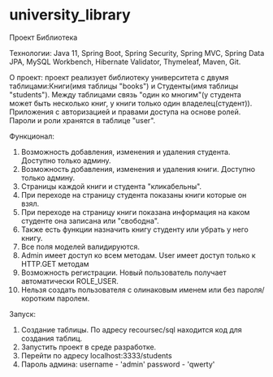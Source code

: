 # university_library
Проект Библиотека

Технологии: Java 11, Spring Boot, Spring Security, Spring MVC, Spring Data JPA, MySQL Workbench, Hibernate Validator, Thymeleaf, Maven, Git.

О проект: проект реализует библиотеку университета с двумя таблицами:Книги(имя таблицы "books") и Студенты(имя таблицы "students").
Между таблицами связь "один ко многим"(у студента может быть несколько книг, у книги только один владелец(студент)). Приложения c авторизацией и правами доступа на основе ролей. Пароли и роли хранятся в таблице "user".

Функционал: 
1. Возможность добавления, изменения и удаления студента. Доступно только админу.
2. Возможность добавления, изменения и удаления книги. Доступно только админу.
3. Страницы каждой книги и студента "кликабельны".
4. При переходе на страницу студента показаны книги которые он взял.
5. При переходе на страницу книги показана информация на каком студенте она записана или "свободна".
6. Также есть функции назначить книгу студенту или убрать у него книгу.
7. Все поля моделей валидируются.
8. Admin имеет доступ ко всем методам. User имеет доступ только к HTTP.GET методам
9. Возможность регистрации. Новый пользователь получает автоматически ROLE_USER.
10. Нельзя создать пользователя с олинаковым именем или без пароля/коротким паролем.

Запуск: 
1. Создание таблицы.
По адресу recoursec/sql находится код для создания таблиц. 
2. Запустить проект в среде разработке.
3. Перейти по адресу localhost:3333/students
4. Пароль админа:
username - 'admin'
password - 'qwerty'
